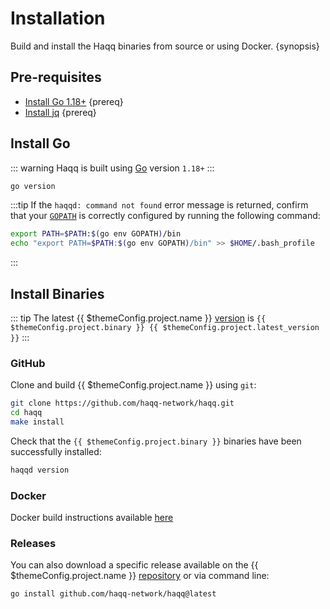 <!--
order: 1
-->

# Installation

Build and install the Haqq binaries from source or using Docker. {synopsis}

## Pre-requisites

- [Install Go 1.18+](https://golang.org/dl/) {prereq}
- [Install jq](https://stedolan.github.io/jq/download/) {prereq}

## Install Go

::: warning
Haqq is built using [Go](https://golang.org/dl/) version `1.18+`
:::

```bash
go version
```

:::tip
If the `haqqd: command not found` error message is returned, confirm that your [`GOPATH`](https://golang.org/doc/gopath_code#GOPATH) is correctly configured by running the following command:

```bash
export PATH=$PATH:$(go env GOPATH)/bin
echo "export PATH=$PATH:$(go env GOPATH)/bin" >> $HOME/.bash_profile
```

:::

## Install Binaries

::: tip
The latest {{ $themeConfig.project.name }} [version](https://github.com/haqq-network/haqq/releases) is `{{ $themeConfig.project.binary }} {{ $themeConfig.project.latest_version }}`
:::

### GitHub

Clone and build {{ $themeConfig.project.name }} using `git`:

```bash
git clone https://github.com/haqq-network/haqq.git
cd haqq
make install
```

Check that the `{{ $themeConfig.project.binary }}` binaries have been successfully installed:

```bash
haqqd version
```

### Docker

Docker build instructions available [here](https://hub.docker.com/r/alhaqq/haqq)

### Releases

You can also download a specific release available on the {{ $themeConfig.project.name }} [repository](https://github.com/haqq-network/haqq/releases) or via command line:

```bash
go install github.com/haqq-network/haqq@latest
```
